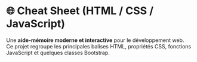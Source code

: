 # 🌐 Cheat Sheet (HTML / CSS / JavaScript)

Une **aide-mémoire moderne et interactive** pour le développement web.  
Ce projet regroupe les principales balises HTML, propriétés CSS, fonctions JavaScript et quelques classes Bootstrap.

